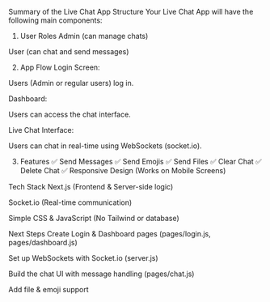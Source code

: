 Summary of the Live Chat App Structure
Your Live Chat App will have the following main components:

1. User Roles
Admin (can manage chats)

User (can chat and send messages)

2. App Flow
Login Screen:

Users (Admin or regular users) log in.

Dashboard:

Users can access the chat interface.

Live Chat Interface:

Users can chat in real-time using WebSockets (socket.io).

3. Features
✅ Send Messages
✅ Send Emojis
✅ Send Files
✅ Clear Chat
✅ Delete Chat
✅ Responsive Design (Works on Mobile Screens)

Tech Stack
Next.js (Frontend & Server-side logic)

Socket.io (Real-time communication)

Simple CSS & JavaScript (No Tailwind or database)

Next Steps
Create Login & Dashboard pages (pages/login.js, pages/dashboard.js)

Set up WebSockets with Socket.io (server.js)

Build the chat UI with message handling (pages/chat.js)

Add file & emoji support